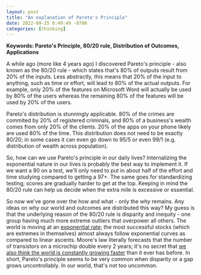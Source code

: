 ```yaml
---
layout: post
title: "An explanation of Pareto's Principle"
date: 2022-09-25 0:49:49 -0700
categories: [thinking]
---
```


<script type="text/javascript"
  src="https://cdnjs.cloudflare.com/ajax/libs/mathjax/2.7.0/MathJax.js?config=TeX-AMS_CHTML">
</script>
<script type="text/x-mathjax-config">
  MathJax.Hub.Config({
    tex2jax: {
      inlineMath: [['$','$'], ['\\(','\\)']],
      processEscapes: true},
      jax: ["input/TeX","input/MathML","input/AsciiMath","output/CommonHTML"],
      extensions: ["tex2jax.js","mml2jax.js","asciimath2jax.js","MathMenu.js","MathZoom.js","AssistiveMML.js", "[Contrib]/a11y/accessibility-menu.js"],
      TeX: {
      extensions: ["AMSmath.js","AMSsymbols.js","noErrors.js","noUndefined.js"],
      equationNumbers: {
      autoNumber: "AMS"
      }
    }
  });
</script>

**Keywords: Pareto's Principle, 80/20 rule, Distribution of Outcomes, Applications**

A while ago (more like 4 years ago) I discovered Pareto's principle - also known as the 80/20 rule - which states that's 80% of outputs result from 20% of the inputs. Less abstractly, this means that 20% of the input to anything, such as time or effort, will lead to 80% of the actual outputs. For example, only 20% of the features on Microsoft Word will actually be used by 80% of the users whereas the remaining 80% of the features will be used by 20% of the users.

Pareto's distribution is stunningly applicable. 80% of the crimes are commited by 20% of registered criminals, and 80% of a business's wealth comes from only 20% of the clients. 20% of the apps on your phone likely are used 80% of the time. This distribution does not need to be exactly 80/20; in some cases it can even go down to 95/5 or even 99/1 (e.g. distribution of wealth across population).

So, how can we use Pareto's principle in our daily lives? Internalizing the exponential nature in our lives is probably the best way to implement it. If we want a 90 on a test, we'll only need to put in about half of the effort and time studying compared to getting a 97+. The same goes for standardizing testing; scores are gradually harder to get at the top. Keeping in mind the 80/20 rule can help us decide when the extra mile is excessive or essential.

So now we've gone over the how and what - only the _why_ remains. Any ideas on why our world and outcomes are distributed this way? My guess is that the underlying reason of the 80/20 rule is disparity and inequity - one group having much more extreme outliers that overpower all others. The world is moving at an [exponential rate](https://www.su.org/blog/thriving-in-an-exponential-world-and-making-a-difference-doing-so); the most successful stocks (which are extremes in themselves) almost always follow exponential curves as compared to linear ascents. Moore's law literally forecasts that the number of transistors on a microchip double every 2 years; it's no secret that [we also think the world is constantly growing faster](https://en.wikipedia.org/wiki/Accelerating_change) than it ever has before. In short, Pareto's principle seems to be very common when disparity or a gap grows uncontrollably. In our world, that's not too uncommon.

